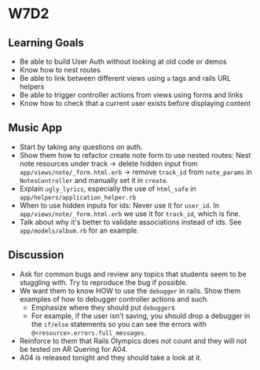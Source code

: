 # W7D2 

## Learning Goals
- Be able to build User Auth without looking at old code or demos
- Know how to nest routes 
- Be able to link between different views using `a` tags and rails URL helpers
- Be able to trigger controller actions from views using forms and links
- Know how to check that a current user exists before displaying content


## Music App 
- Start by taking any questions on auth.
- Show them how to refactor create note form to use nested routes: Nest note resources under track -> delete hidden input from `app/views/note/_form.html.erb` -> remove `track_id` from `note_params` in `NotesController` and manually set it in `create`.
- Explain `ugly_lyrics`, especially the use of `html_safe` in `app/helpers/application_helper.rb`
- When to use hidden inputs for ids: Never use it for `user_id`. In `app/views/note/_form.html.erb` we use it for `track_id`, which is fine.
- Talk about why it's better to validate associations instead of ids. See `app/models/album.rb` for an example.

## Discussion
- Ask for common bugs and review any topics that students seem to be stuggling with. Try to reproduce the bug if possible.
- We want them to know HOW to use the `debugger` in rails. Show them examples of how to debugger controller actions and such.
    - Emphasize where they should put `debugger`s 
    - For example, if the user isn't saving, you should drop a debugger in the `if/else` statements so you can see the errors with `@<resource>.errors.full_messages`. 
- Reinforce to them that Rails Olympics does not count and they will not be tested on AR Quering for A04. 
- A04 is released tonight and they should take a look at it. 